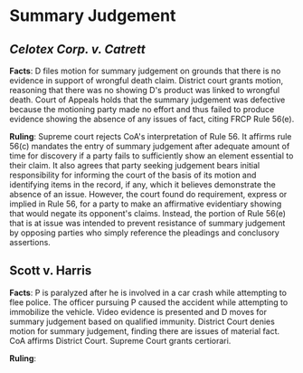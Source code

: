 # Summary Judgement

## *Celotex Corp. v. Catrett*

**Facts**:
D files motion for summary judgement on grounds that there is no evidence in support of wrongful death claim. District court grants motion, reasoning that there was no showing D's product was linked to wrongful death. Court of Appeals holds that the summary judgement was defective because the motioning party made no effort and thus failed to produce evidence showing the absence of any issues of fact, citing FRCP Rule 56(e).

**Ruling**:
Supreme court rejects CoA's interpretation of Rule 56. It affirms rule 56(c) mandates the entry of summary judgement after adequate amount of time for discovery if a party fails to sufficiently show an element essential to their claim. It also agrees that party seeking judgement bears initial responsibility for informing the court of the basis of its motion and identifying items in the record, if any, which it believes demonstrate the absence of an issue. However, the court found do requirement, express or implied in Rule 56, for a party to make an affirmative evidentiary showing that would negate its opponent's claims. Instead, the portion of Rule 56(e) that is at issue was intended to prevent resistance of summary judgement by opposing parties who simply reference the pleadings and conclusory assertions.

## Scott v. Harris

**Facts**:
P is paralyzed after he is involved in a car crash while attempting to flee police. The officer pursuing P caused the accident while attempting to immobilize the vehicle. Video evidence is presented and D moves for summary judgement based on qualified immunity. District Court denies motion for summary judgement, finding there are issues of material fact. CoA affirms District Court. Supreme Court grants certiorari.

**Ruling**:
